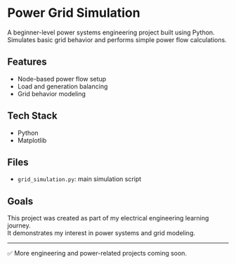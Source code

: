 #  Power Grid Simulation

A beginner-level power systems engineering project built using Python.  
Simulates basic grid behavior and performs simple power flow calculations.

##  Features
- Node-based power flow setup
- Load and generation balancing
- Grid behavior modeling

##  Tech Stack
- Python
- Matplotlib

##  Files
- `grid_simulation.py`: main simulation script

##  Goals
This project was created as part of my electrical engineering learning journey.  
It demonstrates my interest in power systems and grid modeling.

---

✅ More engineering and power-related projects coming soon.
